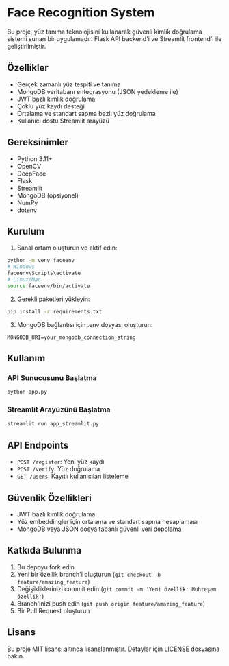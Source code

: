 # Face Recognition System

Bu proje, yüz tanıma teknolojisini kullanarak güvenli kimlik doğrulama sistemi sunan bir uygulamadır. Flask API backend'i ve Streamlit frontend'i ile geliştirilmiştir.

## Özellikler

- Gerçek zamanlı yüz tespiti ve tanıma
- MongoDB veritabanı entegrasyonu (JSON yedekleme ile)
- JWT bazlı kimlik doğrulama
- Çoklu yüz kaydı desteği
- Ortalama ve standart sapma bazlı yüz doğrulama
- Kullanıcı dostu Streamlit arayüzü

## Gereksinimler

- Python 3.11+
- OpenCV
- DeepFace
- Flask
- Streamlit
- MongoDB (opsiyonel)
- NumPy
- dotenv

## Kurulum

1. Sanal ortam oluşturun ve aktif edin:
```bash
python -m venv faceenv
# Windows
faceenv\Scripts\activate
# Linux/Mac
source faceenv/bin/activate
```

2. Gerekli paketleri yükleyin:
```bash
pip install -r requirements.txt
```

3. MongoDB bağlantısı için .env dosyası oluşturun:
```
MONGODB_URI=your_mongodb_connection_string
```

## Kullanım

### API Sunucusunu Başlatma
```bash
python app.py
```

### Streamlit Arayüzünü Başlatma
```bash
streamlit run app_streamlit.py
```

## API Endpoints

- `POST /register`: Yeni yüz kaydı
- `POST /verify`: Yüz doğrulama
- `GET /users`: Kayıtlı kullanıcıları listeleme

## Güvenlik Özellikleri

- JWT bazlı kimlik doğrulama
- Yüz embeddingler için ortalama ve standart sapma hesaplaması
- MongoDB veya JSON dosya tabanlı güvenli veri depolama

## Katkıda Bulunma

1. Bu depoyu fork edin
2. Yeni bir özellik branch'i oluşturun (`git checkout -b feature/amazing_feature`)
3. Değişikliklerinizi commit edin (`git commit -m 'Yeni özellik: Muhteşem özellik'`)
4. Branch'inizi push edin (`git push origin feature/amazing_feature`)
5. Bir Pull Request oluşturun

## Lisans

Bu proje MIT lisansı altında lisanslanmıştır. Detaylar için [LICENSE](LICENSE) dosyasına bakın.
